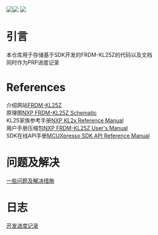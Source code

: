 ![](https://img.shields.io/badge/build-passing-green.svg)![](https://img.shields.io/badge/language-C-green.svg)
![](https://i.imgur.com/PV5n5Dc.png)
# 引言
本仓库用于存储基于SDK开发的FRDM-KL25Z的代码以及文档  
同时作为PRP进度记录

# References
介绍网站[FRDM-KL25Z](https://os.mbed.com/platforms/KL25Z/)   
原理图[NXP FRDM-KL25Z Schematic](http://cache.freescale.com/files/soft_dev_tools/hardware_tools/schematics/FRDM-KL25Z_SCH.pdf)   
KL25家族参考手册[NXP KL2x Reference Manual](http://cache.freescale.com/files/32bit/doc/ref_manual/KL25P80M48SF0RM.pdf)   
用户手册压缩包[NXP FRDM-KL25Z User's Manual](http://cache.freescale.com/files/32bit/doc/user_guide/FRDMKL25ZUM.zip)   
SDK在线API手册[MCUXpresso SDK API Reference Manual](https://mcuxpresso.nxp.com/api_doc/dev/181/index.html)   

# 问题及解决
[一些问题及解决措施](issues.md)

# 日志
[开发进度记录](logging.md)


